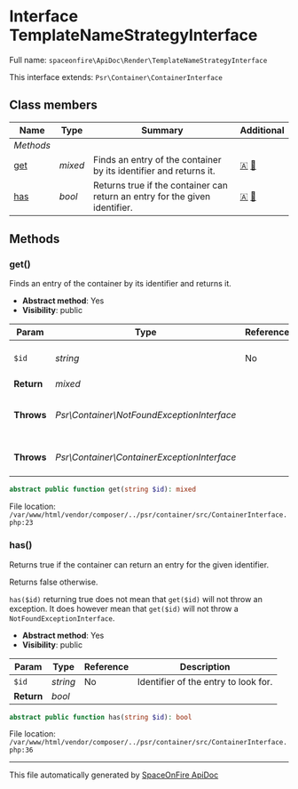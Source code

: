 # Interface TemplateNameStrategyInterface

Full name: `spaceonfire\ApiDoc\Render\TemplateNameStrategyInterface`

This interface extends: `Psr\Container\ContainerInterface`

## Class members

| Name                                         | Type    | Summary                                                                     | Additional                                              |
| -------------------------------------------- | ------- | --------------------------------------------------------------------------- | ------------------------------------------------------- |
| _Methods_                                    |         |                                                                             |                                                         |
| [get](#psr_container_containerinterface_get) | _mixed_ | Finds an entry of the container by its identifier and returns it.           | [🇦](# "Abstract element") [📢](# "Visibility: public") |
| [has](#psr_container_containerinterface_has) | _bool_  | Returns true if the container can return an entry for the given identifier. | [🇦](# "Abstract element") [📢](# "Visibility: public") |

## Methods

<a name="psr_container_containerinterface_get"></a>

### get()

Finds an entry of the container by its identifier and returns it.

-   **Abstract method**: Yes
-   **Visibility**: public

| Param      | Type                                        | Reference | Description                                 |
| ---------- | ------------------------------------------- | --------- | ------------------------------------------- |
| `$id`      | _string_                                    | No        | Identifier of the entry to look for.        |
| **Return** | _mixed_                                     |           | Entry.                                      |
| **Throws** | _Psr\Container\NotFoundExceptionInterface_  |           | No entry was found for **this** identifier. |
| **Throws** | _Psr\Container\ContainerExceptionInterface_ |           | Error while retrieving the entry.           |

```php
abstract public function get(string $id): mixed
```

File location: `/var/www/html/vendor/composer/../psr/container/src/ContainerInterface.php:23`

<a name="psr_container_containerinterface_has"></a>

### has()

Returns true if the container can return an entry for the given identifier.

Returns false otherwise.

`has($id)` returning true does not mean that `get($id)` will not throw an exception.
It does however mean that `get($id)` will not throw a `NotFoundExceptionInterface`.

-   **Abstract method**: Yes
-   **Visibility**: public

| Param      | Type     | Reference | Description                          |
| ---------- | -------- | --------- | ------------------------------------ |
| `$id`      | _string_ | No        | Identifier of the entry to look for. |
| **Return** | _bool_   |           |                                      |

```php
abstract public function has(string $id): bool
```

File location: `/var/www/html/vendor/composer/../psr/container/src/ContainerInterface.php:36`

---

This file automatically generated by [SpaceOnFire ApiDoc](https://github.com/spaceonfire/apidoc)
